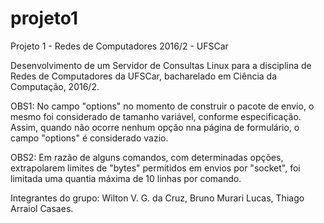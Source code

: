 # projeto1
Projeto 1 - Redes de Computadores 2016/2 - UFSCar

Desenvolvimento de um Servidor de Consultas Linux para a disciplina de Redes de Computadores da UFSCar, bacharelado em Ciência da Computação, 2016/2. 

OBS1: No campo "options" no momento de construir o pacote de envio, o mesmo foi considerado de tamanho variável, conforme especificação. Assim, quando não ocorre nenhum opção nna página de formulário, o campo "options" é considerado vazio. 

OBS2: Em razão de alguns comandos, com determinadas opções, extrapolarem limites de "bytes" permitidos em envios por "socket", foi limitada uma quantia máxima de 10 linhas por comando.


Integrantes do grupo: Wilton V. G. da Cruz, Bruno Murari Lucas, Thiago Arraiol Casaes.
